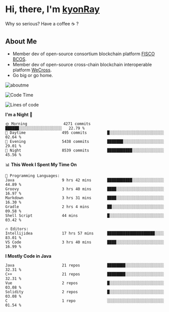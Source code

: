 # Hi, there, I'm [kyonRay](https://kyonRay.github.io)

Why so serious? Have a coffee ☕️ ?

## About Me

- Member dev of open-source consortium blockchain platform [FISCO BCOS](https://github.com/FISCO-BCOS).
- Member dev of open-source cross-chain blockchain interoperable platform [WeCross](https://github.com/WeBankBlockchain/WeCross).
- Go big or go home.

![aboutme](https://github-readme-stats.vercel.app/api?username=kyonRay&count_private=true&show_icons=true)

<!-- ![top-langs](https://github-readme-stats.vercel.app/api/top-langs/?username=kyonRay&layout=compact&hide=shell,html) -->

<!--START_SECTION:waka-->
![Code Time](http://img.shields.io/badge/Code%20Time-311%20hrs%2041%20mins-blue)

![Lines of code](https://img.shields.io/badge/From%20Hello%20World%20I%27ve%20Written-13.8%20million%20lines%20of%20code-blue)

**I'm a Night 🦉** 

```text
🌞 Morning                4271 commits        ██████░░░░░░░░░░░░░░░░░░░   22.79 % 
🌆 Daytime                495 commits         █░░░░░░░░░░░░░░░░░░░░░░░░   02.64 % 
🌃 Evening                5438 commits        ███████░░░░░░░░░░░░░░░░░░   29.01 % 
🌙 Night                  8539 commits        ███████████░░░░░░░░░░░░░░   45.56 % 
```


📊 **This Week I Spent My Time On** 

```text
💬 Programming Languages: 
Java                     9 hrs 42 mins       ███████████░░░░░░░░░░░░░░   44.89 % 
Groovy                   3 hrs 40 mins       ████░░░░░░░░░░░░░░░░░░░░░   16.97 % 
Markdown                 3 hrs 31 mins       ████░░░░░░░░░░░░░░░░░░░░░   16.30 % 
Gradle                   2 hrs 4 mins        ██░░░░░░░░░░░░░░░░░░░░░░░   09.58 % 
Shell Script             44 mins             █░░░░░░░░░░░░░░░░░░░░░░░░   03.42 % 

🔥 Editors: 
Intellijidea             17 hrs 57 mins      █████████████████████░░░░   83.01 % 
VS Code                  3 hrs 40 mins       ████░░░░░░░░░░░░░░░░░░░░░   16.99 % 
```

**I Mostly Code in Java** 

```text
Java                     21 repos            ████████░░░░░░░░░░░░░░░░░   32.31 % 
C++                      21 repos            ████████░░░░░░░░░░░░░░░░░   32.31 % 
Vue                      2 repos             █░░░░░░░░░░░░░░░░░░░░░░░░   03.08 % 
Solidity                 2 repos             █░░░░░░░░░░░░░░░░░░░░░░░░   03.08 % 
C                        1 repo              ░░░░░░░░░░░░░░░░░░░░░░░░░   01.54 % 
```




<!--END_SECTION:waka-->
